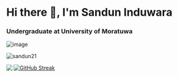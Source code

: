 <h1>Hi there 👋, I'm Sandun Induwara</h1>
<h3>Undergraduate at University of Moratuwa</h3> 

![image](https://www.codewars.com/users/Sandun_induwara/badges/small)
<p align="left"> <img src="https://komarev.com/ghpvc/?username=sandun21&label=Profile%20views&color=0e75b6&style=flat" alt="sandun21" /> </p>

<a href="https://git.io/streak-stats"><img src="https://github-readme-streak-stats.herokuapp.com?user=sandun21&theme=dark&hide_border=true" alt="GitHub Streak" /></a>
<img align="left" src="https://github-readme-streak-stats.herokuapp.com/?user=sandun21&theme=black-ice	">
